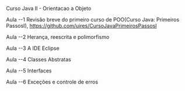 
Curso Java II - Orientacao a Objeto



Aula --1 Revisão breve do primeiro curso de POO(Curso Java: Primeiros PassosI), https://github.com/uires/CursoJavaPrimeirosPassosI

Aula --2 Herança, reescrita e polimorfismo

Aula --3 A IDE Eclipse

Aula --4 Classes Abstratas

Aula --5 Interfaces

Aula --6 Exceções e controle de erros

